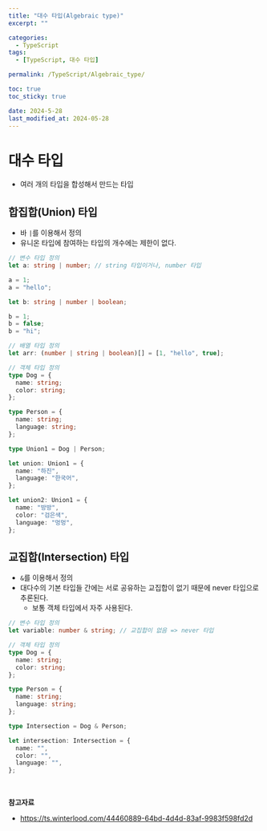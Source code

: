 ```yaml
---
title: "대수 타입(Algebraic type)"
excerpt: ""

categories:
  - TypeScript
tags:
  - [TypeScript, 대수 타입]

permalink: /TypeScript/Algebraic_type/

toc: true
toc_sticky: true

date: 2024-5-28
last_modified_at: 2024-05-28
---
```


# 대수 타입

- 여러 개의 타입을 합성해서 만드는 타입

## 합집합(Union) 타입

- 바 `|`를 이용해서 정의
- 유니온 타입에 참여하는 타입의 개수에는 제한이 없다.

```ts
// 변수 타입 정의
let a: string | number; // string 타입이거나, number 타입

a = 1;
a = "hello";

let b: string | number | boolean;

b = 1;
b = false;
b = "hi";

// 배열 타입 정의
let arr: (number | string | boolean)[] = [1, "hello", true];

// 객체 타입 정의
type Dog = {
  name: string;
  color: string;
};

type Person = {
  name: string;
  language: string;
};

type Union1 = Dog | Person;

let union: Union1 = {
  name: "하진",
  language: "한국어",
};

let union2: Union1 = {
  name: "방방",
  color: "검은색",
  language: "멍멍",
};
```

## 교집합(Intersection) 타입

- `&`를 이용해서 정의
- 대다수의 기본 타입들 간에는 서로 공유하는 교집합이 없기 때문에 never 타입으로 추론된다.
  - 보통 객체 타입에서 자주 사용된다.

```ts
// 변수 타입 정의
let variable: number & string; // 교집합이 없음 => never 타입

// 객체 타입 정의
type Dog = {
  name: string;
  color: string;
};

type Person = {
  name: string;
  language: string;
};

type Intersection = Dog & Person;

let intersection: Intersection = {
  name: "",
  color: "",
  language: "",
};
```

<br/>

**참고자료**

- https://ts.winterlood.com/44460889-64bd-4d4d-83af-9983f598fd2d
